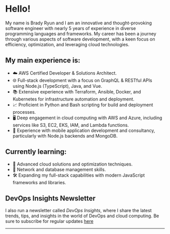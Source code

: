 # Hello!

My name is Brady Ryun and I am an innovative and thought-provoking software engineer with nearly 5 years of experience in diverse programming languages and frameworks. My career has been a journey through various aspects of software development, with a keen focus on efficiency, optimization, and leveraging cloud technologies.

## My main experience is:
- ☁️ AWS Certified Developer & Solutions Architect.
- 🌐 Full-stack development with a focus on GraphQL & RESTful APIs using Node.js (TypeScript), Java, and Vue.
- 📚 Extensive experience with Terraform, Ansible, Docker, and Kubernetes for infrastructure automation and deployment.
- 📈 Proficient in Python and Bash scripting for build and deployment processes.
- 🖥️ Deep engagement in cloud computing with AWS and Azure, including services like S3, EC2, EKS, IAM, and Lambda functions.
- 📱 Experience with mobile application development and consultancy, particularly with Node.js backends and MongoDB.

## Currently learning:
- 🌟 Advanced cloud solutions and optimization techniques.
- 📡 Network and database management skills.
- 🛠️ Expanding my full-stack capabilities with modern JavaScript frameworks and libraries.

## DevOps Insights Newsletter
I also run a newsletter called *DevOps Insights*, where I share the latest trends, tips, and insights in the world of DevOps and cloud computing. Be sure to subscribe for regular updates [here](https://bradyryun.beehiiv.com)

---

